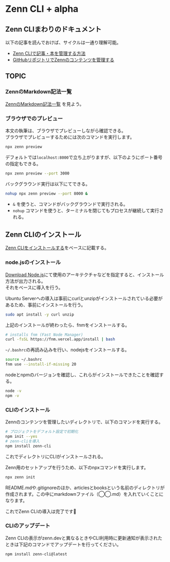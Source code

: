 # Zenn CLI + alpha

## Zenn CLIまわりのドキュメント

以下の記事を読んでおけば、サイクルは一通り理解可能。

* [Zenn CLIで記事・本を管理する方法](https://zenn.dev/zenn/articles/zenn-cli-guide)
* [GitHubリポジトリでZennのコンテンツを管理する](https://zenn.dev/zenn/articles/zenn-cli-guide)

## TOPIC

### ZennのMarkdown記法一覧

[ZennのMarkdown記法一覧](https://zenn.dev/zenn/articles/markdown-guide) を見よう。

### ブラウザでのプレビュー

本文の執筆は、ブラウザでプレビューしながら確認できる。  
ブラウザでプレビューするためには次のコマンドを実行します。

```bash
npx zenn preview
```

デフォルトでは`localhost:8000`で立ち上がりますが、以下のようにポート番号の指定もできる。

```bash
npx zenn preview --port 3000
```

バックグラウンド実行は以下にてできる。

```bash
nohup npx zenn preview --port 8000 &
```

* `&` を使うと、コマンドがバックグラウンドで実行される。
* `nohup` コマンドを使うと、ターミナルを閉じてもプロセスが継続して実行される。


## Zenn CLIのインストール

[Zenn CLIをインストールする](https://zenn.dev/zenn/articles/install-zenn-cli)をベースに記載する。


### node.jsのインストール

[Download Node.js](https://nodejs.org/en/download/package-manager)にて使用のアーキテクチャなどを指定すると、インストール方法が出力される。  
それをベースに導入を行う。

Ubuntu Serverへの導入は事前にcurlとunzipがインストールされている必要があるため、事前にインストールを行う。

```bash
sudo apt install -y curl unzip
```

上記のインストールが終わったら、fnmをインストールする。

```bash
# installs fnm (Fast Node Manager)
curl -fsSL https://fnm.vercel.app/install | bash
```

`~/.bashrc`の再読み込みを行い、nodejsをインストールする。

```bash
source ~/.bashrc
fnm use --install-if-missing 20
```

nodeとnpmのバージョンを確認し、これらがインストールできたことを確認する。

```bash
node -v
npm -v
```

### CLIのインストール

Zennのコンテンツを管理したいディレクトリで、以下のコマンドを実行する。

```bash
# プロジェクトをデフォルト設定で初期化
npm init --yes
# zenn-cliを導入
npm install zenn-cli
```

これでディレクトリにCLIがインストールされる。

Zenn用のセットアップを行うため、以下のnpxコマンドを実行します。

```bash
npx zenn init
```

README.mdや.gitignoreのほか、articlesとbooksという名前のディレクトリが作成されます。この中にmarkdownファイル（◯◯.md）を入れていくことになります。

これでZenn CLIの導入は完了です🎉

### CLIのアップデート

Zenn CLIの表示がzenn.devと異なるときやCLI利用時に更新通知が表示されたときは下記のコマンドでアップデートを行ってください。

```bash
npm install zenn-cli@latest
```

